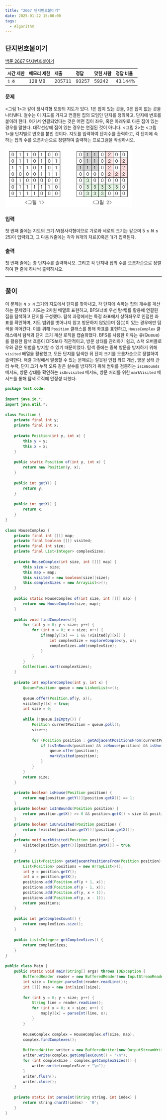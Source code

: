 ```yaml
---
title: "2667 단지번호붙이기"
date: 2025-01-22 15:00:00
tags: 
  - Algorithm
---
```


## 단지번호붙이기
[백준 2667 단지번호붙이기](https://www.acmicpc.net/problem/2667)

| 시간 제한 | 메모리 제한 | 제출     | 정답    | 맞힌 사람 | 정답 비율   |
|:------|:-------|:-------|:------|:------|:--------|
| 1 초   | 128 MB | 205711 | 93257 | 59242 | 43.144% |

### 문제

<그림 1>과 같이 정사각형 모양의 지도가 있다. 
1은 집이 있는 곳을, 0은 집이 없는 곳을 나타낸다. 
철수는 이 지도를 가지고 연결된 집의 모임인 단지를 정의하고, 단지에 번호를 붙이려 한다. 
여기서 연결되었다는 것은 어떤 집이 좌우, 혹은 아래위로 다른 집이 있는 경우를 말한다. 
대각선상에 집이 있는 경우는 연결된 것이 아니다. 
<그림 2>는 <그림 1>을 단지별로 번호를 붙인 것이다. 
지도를 입력하여 단지수를 출력하고, 각 단지에 속하는 집의 수를 오름차순으로 정렬하여 출력하는 프로그램을 작성하시오.

![](img.png)

### 입력

첫 번째 줄에는 지도의 크기 $N$(정사각형이므로 가로와 세로의 크기는 같으며 $5≤N≤25$)이 입력되고, 그 다음 N줄에는 각각 $N$개의 자료($0$혹은 $1$)가 입력된다.

### 출력

첫 번째 줄에는 총 단지수를 출력하시오. 그리고 각 단지내 집의 수를 오름차순으로 정렬하여 한 줄에 하나씩 출력하시오.

---

## 풀이

이 문제는 `N x N` 크기의 지도에서 단지를 찾아내고, 각 단지에 속하는 집의 개수를 계산하는 문제였다. 
지도는 2차원 배열로 표현하고, BFS(너비 우선 탐색)를 활용해 연결된 집을 탐색하고 단지를 구성했다. 
탐색 과정에서는 특정 좌표에서 상하좌우로 인접한 좌표를 확인하며, 
지도 범위를 벗어나지 않고 방문하지 않았으며 집(`1`)이 있는 경우에만 탐색을 이어간다. 
이를 위해 `Position` 클래스를 통해 좌표를 표현하고,
`HouseComplex` 클래스에서 탐색과 단지 크기 계산 로직을 캡슐화했다. 
BFS를 사용한 이유는 큐(Queue)를 활용한 탐색 흐름이 DFS보다 직관적이고, 
방문 상태를 관리하기 쉽고, 스택 오버플로우와 같은 위험을 방지할 수 있기 때문이었다. 
탐색 중에는 중복 방문을 방지하기 위해 `visited` 배열을 활용했고, 
모든 단지를 탐색한 뒤 단지 크기를 오름차순으로 정렬하여 출력한다. 
해결 과정에서 발생할 수 있는 문제로는 잘못된 인접 좌표 계산, 
방문 상태 관리 누락, 단지 크기 누적 오류 같은 실수를 방지하기 위해
범위를 검증하는 `isInBounds` 메서드, 
방문 상태를 확인하는 `isUnvisited` 메서드, 
방문 처리를 위한 `markVisited` 메서드를 통해 탐색 로직에 안정성 더했다. 

```java
package test.code;

import java.io.*;
import java.util.*;

class Position {
    private final int y;
    private final int x;

    private Position(int y, int x) {
        this.y = y;
        this.x = x;
    }

    public static Position of(int y, int x) {
        return new Position(y, x);
    }

    public int getY() {
        return y;
    }

    public int getX() {
        return x;
    }
}

class HouseComplex {
    private final int [][] map;
    private final boolean [][] visited;
    private final int size;
    private final List<Integer> complexSizes;

    private HouseComplex(int size, int [][] map) {
        this.size = size;
        this.map = map;
        this.visited = new boolean[size][size];
        this.complexSizes = new ArrayList<>();
    }

    public static HouseComplex of(int size, int [][] map) {
        return new HouseComplex(size, map);
    }

    public void findComplexes(){
        for (int y = 0; y < size; y++) {
            for (int x = 0; x < size; x++) {
                if(map[y][x] == 1 && !visited[y][x]) {
                    int complexSize = exploreComplex(y, x);
                    complexSizes.add(complexSize);
                }
            }
        }
        Collections.sort(complexSizes);
    }

    private int exploreComplex(int y, int x) {
        Queue<Position> queue = new LinkedList<>();

        queue.offer(Position.of(y, x));
        visited[y][x] = true;
        int size = 0;

        while (!queue.isEmpty()) {
            Position currentPosition = queue.poll();
            size++;

            for (Position position : getAdjacentPositionsFrom(currentPosition)) {
                if (isInBounds(position) && isHouse(position) && isUnvisited(position)) {
                    queue.offer(position);
                    markVisited(position);
                }
            }
        }
        return size;
    }

    private boolean isHouse(Position position) {
        return map[position.getY()][position.getX()] == 1;
    }
    private boolean isInBounds(Position position) {
        return position.getX() >= 0 && position.getX() < size && position.getY() >= 0 && position.getY() < size;
    }
    private boolean isUnvisited(Position position) {
        return !visited[position.getY()][position.getX()];
    }
    private void markVisited(Position position) {
        visited[position.getY()][position.getX()] = true;
    }

    private List<Position> getAdjacentPositionsFrom(Position position) {
        List<Position> positions = new ArrayList<>();
        int y = position.getY();
        int x = position.getX();
        positions.add(Position.of(y + 1, x));
        positions.add(Position.of(y - 1, x));
        positions.add(Position.of(y, x + 1));
        positions.add(Position.of(y, x - 1));
        return positions;
    }

    public int getComplexCount() {
        return complexSizes.size();
    }

    public List<Integer> getComplexSizes() {
        return complexSizes;
    }
}

public class Main {
    public static void main(String[] args) throws IOException {
        BufferedReader reader = new BufferedReader(new InputStreamReader(System.in));
        int size = Integer.parseInt(reader.readLine());
        int [][] map = new int[size][size];

        for (int y = 0; y < size; y++) {
            String line = reader.readLine();
            for (int x = 0; x < size; x++) {
                map[y][x] = parseInt(line, x);
            }
        }

        HouseComplex complex = HouseComplex.of(size, map);
        complex.findComplexes();

        BufferedWriter writer = new BufferedWriter(new OutputStreamWriter(System.out));
        writer.write(complex.getComplexCount() + "\n");
        for (int complexSize : complex.getComplexSizes()) {
            writer.write(complexSize + "\n");
        }
        writer.flush();
        writer.close();
    }

    private static int parseInt(String string, int index) {
        return string.charAt(index) - '0';
    }
}

```